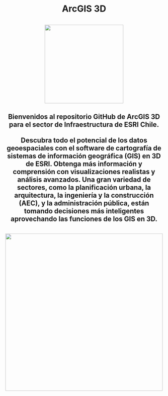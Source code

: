 <div id="title" align="center">   <h1>ArcGIS 3D<br><br><img src="https://www.esri.com/content/dam/esrisites/en-us/arcgis/products/arcgis-3d-mapping/3d-gis-overview-st-fg-edit.mp4" width="250"/></h1></div>

<div id="header" align="center">
  <h2>Bienvenidos al repositorio GitHub de ArcGIS 3D para el sector de Infraestructura de ESRI Chile.<br>
    <br>
    Descubra todo el potencial de los datos geoespaciales con el software de cartografía de sistemas de información geográfica (GIS) en 3D de ESRI. Obtenga más información y comprensión con visualizaciones realistas y análisis avanzados. Una gran variedad de sectores, como la planificación urbana, la arquitectura, la ingeniería y la construcción (AEC), y la administración pública, están tomando decisiones más inteligentes aprovechando las funciones de los GIS en 3D.</h2><br>
    <img src="https://www.esri.com/arcgis-blog/wp-content/uploads/2020/06/Advanced-Example.gif" width="500"/><br>
</div>
